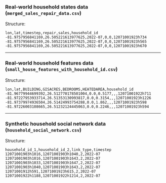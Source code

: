 ### Real-world household states data (`merged_sales_repair_data.csv`)
Structure:
```csv
lon,lat,timestep,repair,sales,household_id
-81.9757956841169,26.505221613977625,2022-07,0,0,12071001923h734
-81.9757956841169,26.505221613977625,2022-07,0,0,12071001923h565
-81.9757956841169,26.505221613977625,2022-07,0,0,12071001923h670
```

---

### Real-world household features data (`small_house_features_with_household_id.csv`)
Structure:
```csv
lon,lat,BUILDING,GISACRES,BEDROOMS,HEATEDAREA,household_id
-81.96779944699392,26.512770178501004,0.0,0.5177,,,12071001922h711
-81.97227953933714,26.51353130993817,0.0,0.3154,,,12071001923h1226
-81.97379974936504,26.51424993754288,0.0,1.862,,,12071001923h598
-81.97226003108665,26.51232124445063,0.0,0.2246,,,12071001923h594
```

---

### Synthetic household social network data (`household_social_network.csv`)
Structure:
```csv
household_id_1,household_id_2,link_type,timestep
12071001903h1016,12071001903h1040,2,2022-07
12071001903h1016,12071001903h1643,2,2022-07
12071001903h1033,12071001903h1647,2,2022-07
12071001903h1040,12071001903h1643,2,2022-07
12071001912h591,12071001923h615,2,2022-07
12071001922h1188,12071001922h1214,2,2022-07
```
